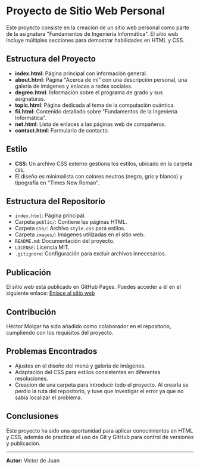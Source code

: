 # Proyecto de Sitio Web Personal

Este proyecto consiste en la creación de un sitio web personal como parte de la asignatura "Fundamentos de Ingeniería Informática". El sitio web incluye múltiples secciones para demostrar habilidades en HTML y CSS.

## Estructura del Proyecto

- **index.html**: Página principal con información general.
- **about.html**: Página "Acerca de mí" con una descripción personal, una galería de imágenes y enlaces a redes sociales.
- **degree.html**: Información sobre el programa de grado y sus asignaturas.
- **topic.html**: Página dedicada al tema de la computación cuántica.
- **fii.html**: Contenido detallado sobre "Fundamentos de la Ingeniería Informática".
- **net.html**: Lista de enlaces a las páginas web de compañeros.
- **contact.html**: Formulario de contacto.

## Estilo

- **CSS**: Un archivo CSS externo gestiona los estilos, ubicado en la carpeta `CSS`.
- El diseño es minimalista con colores neutros (negro, gris y blanco) y tipografía en "Times New Roman".

## Estructura del Repositorio

- `index.html`: Página principal.
- Carpeta `public/`: Contiene las páginas HTML.
- Carpeta `CSS/`: Archivo `style.css` para estilos.
- Carpeta `images/`: Imágenes utilizadas en el sitio web.
- `README.md`: Documentación del proyecto.
- `LICENSE`: Licencia MIT.
- `.gitignore`: Configuración para excluir archivos innecesarios.

## Publicación

El sitio web está publicado en GitHub Pages. Puedes acceder a él en el siguiente enlace:
[Enlace al sitio web](#)

## Contribución

Héctor Molgar ha sido añadido como colaborador en el repositorio, cumpliendo con los requisitos del proyecto.

## Problemas Encontrados

- Ajustes en el diseño del menú y galería de imágenes.
- Adaptación del CSS para estilos consistentes en diferentes resoluciones.
- Creacion de una carpeta para introducir todo el proyecto. Al crearla se perdio la ruta del repositorio, y tuve que investigar el error ya que no sabia localizar el problema.

## Conclusiones

Este proyecto ha sido una oportunidad para aplicar conocimientos en HTML y CSS, además de practicar el uso de Git y GitHub para control de versiones y publicación.

---
**Autor:** Victor de Juan
